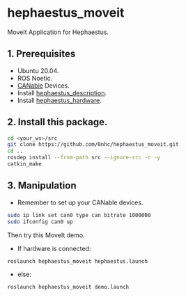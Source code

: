 # hephaestus_moveit
MoveIt Application for Hephaestus.

## 1. Prerequisites
* Ubuntu 20.04.
* ROS Noetic.
* [CANable](https://canable.io/) Devices.
* Install [hephaestus_description](https://github.com/purimagination/hephaestus_description).
* Install [hephaestus_hardware](https://github.com/purimagination/hephaestus_hardware).

## 2. Install this package.
```sh
cd <your_ws>/src
git clone https://github.com/0nhc/hephaestus_moveit.git
cd ..
rosdep install --from-path src --ignore-src -r -y
catkin_make
```

## 3. Manipulation
* Remember to set up your CANable devices.
```sh
sudo ip link set can0 type can bitrate 1000000
sudo ifconfig can0 up
```
Then try this MoveIt demo.</br>
* If hardware is connected:
```sh
roslaunch hephaestus_moveit hephaestus.launch
```
* else:
```sh
roslaunch hephaestus_moveit demo.launch
```